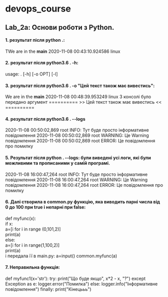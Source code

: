 # devops_course
## Lab_2a: Основи роботи з Python.
#### 1. результат після python .:
 TWe are in the __main__
2020-11-08 00:43:10.924586
linux
  
#### 2. результат після python3.6 . -h:
   usage: . [-h] [-o OPT] [-l]
   
#### 3. результат після python3.6 . -o "Цей текст також має вивестись":
We are in the __main__
2020-11-08 00:48:39.953249
linux
З консолі було передано аргумент
 ========== >> Цей текст також має вивестись << ==========
 
#### 4. результат після python3.6 . --logs
2020-11-08 00:50:02,869 root INFO: Тут буде просто інформативне повідомлення
2020-11-08 00:50:02,869 root WARNING: Це Warning повідомлення
2020-11-08 00:50:02,869 root ERROR: Це повідомлення про помилку

#### 5. Результат після  python . --logs: були виведені усі логи, які були можливими та прописаними у самій програмі.
2020-11-08 16:00:47,264 root INFO: Тут буде просто інформативне повідомлення
2020-11-08 16:00:47,264 root WARNING: Це Warning повідомлення
2020-11-08 16:00:47,264 root ERROR: Це повідомлення про помилку

#### 6. Далі створила в common.py функцію, яка виводить парні числа від 0 до 100 при true i непарні при false:
def myfunc(x):                         
  if x:                                
    a=[i for i in range (0,101,2)]     
    print(a)                           
  else:                                
    a=[i for i in range(1,100,2)]      
    print(a)            
    і передала її в main.py:
          a=input()
    common.myfunc(a)          
#### 7. Неправильна функція: 
def myfunc1(x='str'):
    try:
        print("Що буде якщо", x*2 - x, "?")
    except Exception as e:
        logger.error("Помилка")
    else:
        logger.info("Інформативне повідомлення")
    finally:
        print("Кінецььь")


